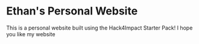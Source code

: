 # Ethan's Personal Website
This is a personal website built using the Hack4Impact Starter Pack!
I hope you like my website 
